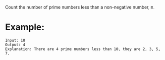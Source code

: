 ﻿﻿Count the number of prime numbers less than a non-negative number, n.

# Example:
```
Input: 10
Output: 4
Explanation: There are 4 prime numbers less than 10, they are 2, 3, 5, 7.
```